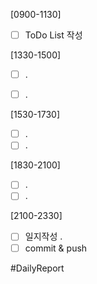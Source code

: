 [0900-1130]
- [ ] ToDo List 작성


[1330-1500]
- [ ] .
- [ ] .


[1530-1730]
- [ ] .
- [ ] .

[1830-2100]
- [ ] .
- [ ] .

[2100-2330]
- [ ] 일지작성
	.
- [ ] commit & push

#DailyReport 